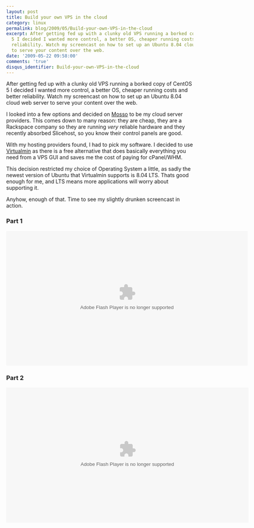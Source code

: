 ```yaml
---
layout: post
title: Build your own VPS in the cloud
category: linux
permalink: blog/2009/05/Build-your-own-VPS-in-the-cloud
excerpt: After getting fed up with a clunky old VPS running a borked copy of CentOS
  5 I decided I wanted more control, a better OS, cheaper running costs and better
  reliability. Watch my screencast on how to set up an Ubuntu 8.04 cloud web server
  to serve your content over the web.
date: '2009-05-22 09:58:00'
comments: 'true'
disqus_identifier: Build-your-own-VPS-in-the-cloud
---
```


After getting fed up with a clunky old VPS running a borked copy of CentOS 5 I decided I wanted more control, a better OS, cheaper running costs and better reliability. Watch my screencast on how to set up an Ubuntu 8.04 cloud web server to serve your content over the web.

I looked into a few options and decided on [Mosso](http://mosso.com) to be my cloud server providers. This comes down to many reason: they are cheap, they are a Rackspace company so they are running _very_ reliable hardware and they recently absorbed Slicehost, so you know their control panels are good.

With my hosting providers found, I had to pick my software. I decided to use [Virtualmin](http://virtualmin.com) as there is a free alternative that does basically everything you need from a VPS GUI and saves me the cost of paying for cPanel/WHM.

This decision restricted my choice of Operating System a little, as sadly the newest version of Ubuntu that Virtualmin supports is 8.04 LTS. Thats good enough for me, and LTS means more applications will worry about supporting it.

Anyhow, enough of that. Time to see my slightly drunken screencast in action.

### Part 1

<object classid="clsid:d27cdb6e-ae6d-11cf-96b8-444553540000" width="651" height="362" codebase="http://download.macromedia.com/pub/shockwave/cabs/flash/swflash.cab#version=6,0,40,0">
<param name="src" value="http://blip.tv/play/g7lmgYLRAJeDBA.m4v">
<embed width="651" height="362" src="http://blip.tv/play/g7lmgYLRAJeDBA.m4v" type="application/x-shockwave-flash"></embed>
</object>

### Part 2

<object classid="clsid:d27cdb6e-ae6d-11cf-96b8-444553540000" width="653" height="364" codebase="http://download.macromedia.com/pub/shockwave/cabs/flash/swflash.cab#version=6,0,40,0">
<param name="src" value="http://blip.tv/play/g7lmgYLRQZeDBA.m4v">
<embed width="653" height="364" src="http://blip.tv/play/g7lmgYLRQZeDBA.m4v" type="application/x-shockwave-flash"></embed>
</object>

